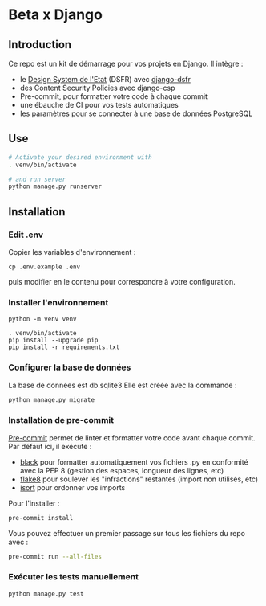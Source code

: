 # Beta x Django

## Introduction

Ce repo est un kit de démarrage pour vos projets en Django. Il intègre :

- le [Design System de l'Etat](https://www.systeme-de-design.gouv.fr/) (DSFR) avec [django-dsfr](https://pypi.org/project/django-dsfr/)
- des Content Security Policies avec django-csp
- Pre-commit, pour formatter votre code à chaque commit
- une ébauche de CI pour vos tests automatiques
- les paramètres pour se connecter à une base de données PostgreSQL

## Use

```bash
# Activate your desired environment with
. venv/bin/activate

# and run server
python manage.py runserver
```

## Installation

### Edit .env

Copier les variables d'environnement :
```
cp .env.example .env
```
puis modifier en le contenu pour correspondre à votre configuration.

### Installer l'environnement

```
python -m venv venv 

. venv/bin/activate
pip install --upgrade pip
pip install -r requirements.txt
```

### Configurer la base de données

La base de données est db.sqlite3
Elle est créée avec la commande :

```bash
python manage.py migrate
```

### Installation de pre-commit

[Pre-commit](https://pre-commit.com/) permet de linter et formatter votre code avant chaque commit. Par défaut ici, il exécute :

- [black](https://github.com/psf/black) pour formatter automatiquement vos fichiers .py en conformité avec la PEP 8 (gestion des espaces, longueur des lignes, etc)
- [flake8](https://github.com/pycqa/flake8) pour soulever les "infractions" restantes (import non utilisés, etc)
- [isort](https://github.com/pycqa/isort) pour ordonner vos imports

Pour l'installer :

```bash
pre-commit install
```

Vous pouvez effectuer un premier passage sur tous les fichiers du repo avec :

```bash
pre-commit run --all-files
```

### Exécuter les tests manuellement

```bash
python manage.py test
```
